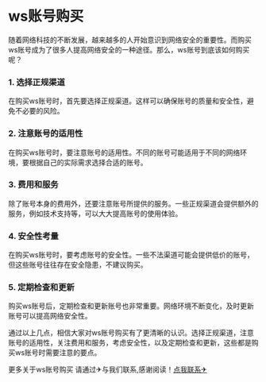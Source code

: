 # ws账号购买

随着网络科技的不断发展，越来越多的人开始意识到网络安全的重要性。而购买ws账号成为了很多人提高网络安全的一种途径。那么，ws账号到底该如何购买呢？

### 1. 选择正规渠道
在购买ws账号时，首先要选择正规渠道。这样可以确保账号的质量和安全性，避免不必要的风险。

### 2. 注意账号的适用性
在购买ws账号时，要注意账号的适用性。不同的账号可能适用于不同的网络环境，要根据自己的实际需求选择合适的账号。

### 3. 费用和服务
除了账号本身的费用外，还要注意账号所提供的服务。一些正规渠道会提供额外的服务，例如技术支持等，可以大大提高账号的使用体验。

### 4. 安全性考量
在购买ws账号时，要考虑账号的安全性。一些不法渠道可能会提供低价的账号，但这些账号往往存在安全隐患，不建议购买。

### 5. 定期检查和更新
购买ws账号后，定期检查和更新账号也非常重要。网络环境不断变化，及时更新账号可以提高网络安全性。

通过以上几点，相信大家对ws账号购买有了更清晰的认识。选择正规渠道，注意账号的适用性，关注费用和服务，考虑安全性，以及定期检查和更新，这些都是购买ws账号时需要注意的要点。

更多关于ws账号购买 请通过✈与我们联系,感谢阅读！[点我联系✈](https://pro.G208.com)